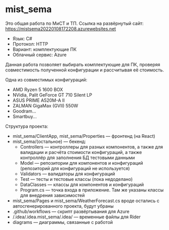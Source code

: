 # mist_sema

Это общая работа по МиСТ и ТП. Ссылка на развёрнутый сайт: https://mistsema20220108172208.azurewebsites.net

* Язык: C#
* Протокол: HTTP
* Вариант: комплектующие ПК
* Облачный сервис: Azure

Данная работа позволяет выбирать комплектующие для ПК, проверяя совместимость полученной конфигурации и рассчитывая её стоимость.

Одна из совместимых конфигураций:

* AMD Ryzen 5 1600 BOX
* NVidia, Palit GeForce GT 710 Silent LP
* ASUS PRIME A520M-A II
* ZALMAN GigaMax (GVII) 550W
* Goodram...
* Smartbuy...


Структура проекта:
 * mist_sema/ClientApp, mist_sema/Properties —  фронтенд (на React)
 * mist_sema/(остальное) — бекенд:
     * Controllers — контроллеры для разных компонентов, а также для валидации и расчёта стоимости конфигураций, а также контроллёр для заполнения БД тестовыми данными
     * Model — репозитории для компонентов и конфигураций (репозиторий для конфигураций не используется)
     * Validators — валидаторы для конфигураций
     * Test — тесты и тестовые классы (пока недоделано)
     * DataClasses — классы для компонентов и конфигураций
     * Program.cs — точка входа в приложение. Там же указаны классы для внедрения зависимостей
 * mist_sema/Pages и mist_sema/WeatherForecast.cs вроде остались с автосгенерированного проекта, будут убраны
 * .github/workflows — скрипт развёртывания для Azure
 * /.idea/.idea.mist_sema/.idea/ — временные файлы для Rider
 * diagrams — диаграммы, связанные с работой
